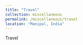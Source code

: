 ```yaml
---
title: "Travel"
collection: miscellaneous
permalink: /miscellaneous/travel
location: "Manipal, India"
---
```

Travel
